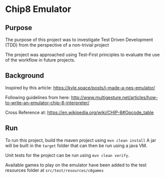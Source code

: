 # Chip8 Emulator

## Purpose
The purpose of this project was to investigate Test Driven Development (TDD) from the perspective of a non-trivial project

The project was approached using Test-First principles to evaluate the use of the workflow in future projects.

## Background
Inspired by this article:
https://kyle.space/posts/i-made-a-nes-emulator/

Following guidelines from here:
http://www.multigesture.net/articles/how-to-write-an-emulator-chip-8-interpreter/

Cross Reference at:
https://en.wikipedia.org/wiki/CHIP-8#Opcode_table

## Run
To run this project, build the maven project using `mvn clean install`
A jar will be built in the `target` folder that can then be run using a java VM.

Unit tests for the project can be run using `mvn clean verify`.

Available games to play on the emulator have been added to the test resources folder at `src/test/resources/c8games`